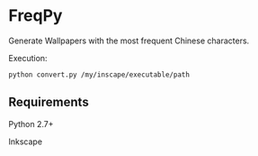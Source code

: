 FreqPy
======

Generate Wallpapers with the most frequent Chinese characters.

Execution:

```
python convert.py /my/inscape/executable/path
```


Requirements
------------

Python 2.7+

Inkscape
